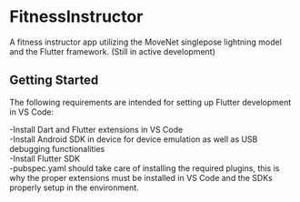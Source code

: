 # FitnessInstructor

A fitness instructor app utilizing the MoveNet singlepose lightning model and the Flutter framework. (Still in active development)

## Getting Started

The following requirements are intended for setting up Flutter development in VS Code:

-Install Dart and Flutter extensions in VS Code  
-Install Android SDK in device for device emulation as well as USB debugging functionalities  
-Install Flutter SDK  
-pubspec.yaml should take care of installing the required plugins, this is why the proper extensions must be installed in VS Code and the SDKs properly setup in the environment.  
